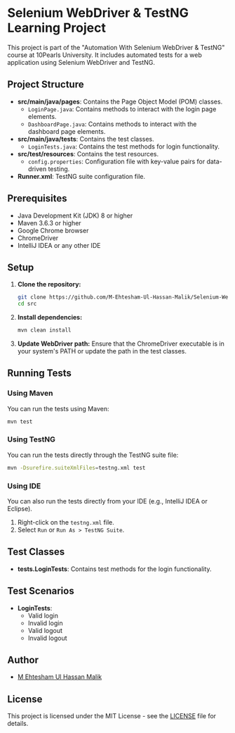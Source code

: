 # Selenium WebDriver & TestNG Learning Project

This project is part of the "Automation With Selenium WebDriver & TestNG" course at 10Pearls University. It includes automated tests for a web application using Selenium WebDriver and TestNG.

## Project Structure

- **src/main/java/pages**: Contains the Page Object Model (POM) classes.
    - `LoginPage.java`: Contains methods to interact with the login page elements.
    - `DashboardPage.java`: Contains methods to interact with the dashboard page elements.
- **src/main/java/tests**: Contains the test classes.
    - `LoginTests.java`: Contains the test methods for login functionality.
- **src/test/resources**: Contains the test resources.
    - `config.properties`: Configuration file with key-value pairs for data-driven testing.
- **Runner.xml**: TestNG suite configuration file.

## Prerequisites

- Java Development Kit (JDK) 8 or higher
- Maven 3.6.3 or higher
- Google Chrome browser
- ChromeDriver
- IntelliJ IDEA or any other IDE


## Setup

1. **Clone the repository:**
    ```sh
    git clone https://github.com/M-Ehtesham-Ul-Hassan-Malik/Selenium-WebDriver-TestNG-Learning-Project.git
    cd src
    ```

2. **Install dependencies:**
    ```sh
    mvn clean install
    ```

3. **Update WebDriver path:**
   Ensure that the ChromeDriver executable is in your system's PATH or update the path in the test classes.

## Running Tests

### Using Maven

You can run the tests using Maven:

```sh
mvn test
```

### Using TestNG

You can run the tests directly through the TestNG suite file:

```sh
mvn -Dsurefire.suiteXmlFiles=testng.xml test
```

### Using IDE

You can also run the tests directly from your IDE (e.g., IntelliJ IDEA or Eclipse).

1. Right-click on the `testng.xml` file.
2. Select `Run` or `Run As > TestNG Suite`.

## Test Classes

- **tests.LoginTests**: Contains test methods for the login functionality.

## Test Scenarios

- **LoginTests**:
    - Valid login
    - Invalid login
    - Valid logout
    - Invalid logout

## Author

- [M Ehtesham Ul Hassan Malik](https://github.com/M-Ehtesham-Ul-Hassan-Malik/Selenium-WebDriver-TestNG-Learning-Project.git)

## License

This project is licensed under the MIT License - see the [LICENSE](LICENSE) file for details.


